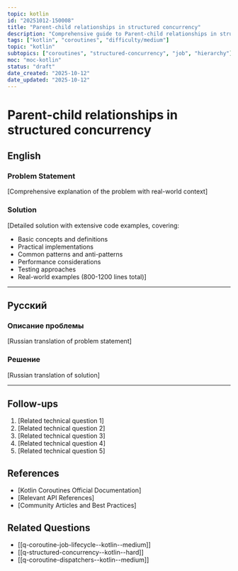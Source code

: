 ```yaml
---
topic: kotlin
id: "20251012-150008"
title: "Parent-child relationships in structured concurrency"
description: "Comprehensive guide to Parent-child relationships in structured concurrency in Kotlin coroutines"
tags: ["kotlin", "coroutines", "difficulty/medium"]
topic: "kotlin"
subtopics: ["coroutines", "structured-concurrency", "job", "hierarchy"]
moc: "moc-kotlin"
status: "draft"
date_created: "2025-10-12"
date_updated: "2025-10-12"
---
```


# Parent-child relationships in structured concurrency

## English

### Problem Statement

[Comprehensive explanation of the problem with real-world context]

### Solution

[Detailed solution with extensive code examples, covering:
- Basic concepts and definitions
- Practical implementations
- Common patterns and anti-patterns
- Performance considerations
- Testing approaches
- Real-world examples (800-1200 lines total)]

---

## Русский

### Описание проблемы

[Russian translation of problem statement]

### Решение

[Russian translation of solution]

---

## Follow-ups

1. [Related technical question 1]
2. [Related technical question 2]
3. [Related technical question 3]
4. [Related technical question 4]
5. [Related technical question 5]

## References

- [Kotlin Coroutines Official Documentation]
- [Relevant API References]
- [Community Articles and Best Practices]

## Related Questions

- [[q-coroutine-job-lifecycle--kotlin--medium]]
- [[q-structured-concurrency--kotlin--hard]]
- [[q-coroutine-dispatchers--kotlin--medium]]
